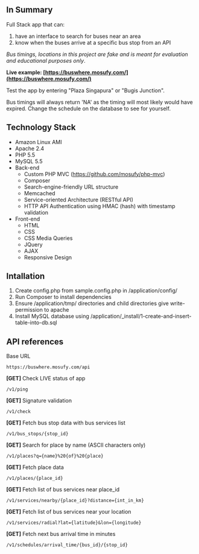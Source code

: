 In Summary
--------------
Full Stack app that can:

1. have an interface to search for buses near an area
2. know when the buses arrive at a specific bus stop from an API

*Bus timings, locations in this project are fake and is meant for evaluation and educational purposes only*.

**Live example: [https://buswhere.mosufy.com/](https://buswhere.mosufy.com/)**

Test the app by entering "Plaza Singapura" or "Bugis Junction".

Bus timings will always return 'NA' as the timing will most likely would have expired. Change the schedule on the database to see for yourself.

Technology Stack
--------------
- Amazon Linux AMI
- Apache 2.4
- PHP 5.5
- MySQL 5.5
- Back-end
    - Custom PHP MVC (https://github.com/mosufy/php-mvc)
    - Composer
    - Search-engine-friendly URL structure
    - Memcached
    - Service-oriented Architecture (RESTful API)
    - HTTP API Authentication using HMAC (hash) with timestamp validation
- Front-end
    - HTML
    - CSS
    - CSS Media Queries
    - JQuery
    - AJAX
    - Responsive Design

Intallation
--------------
1. Create config.php from sample.config.php in /application/config/
2. Run Composer to install dependencies
3. Ensure /application/tmp/ directories and child directories give write-permission to apache
4. Install MySQL database using /application/_install/1-create-and-insert-table-into-db.sql

API references
--------------
Base URL

    https://buswhere.mosufy.com/api

**[GET]** Check LIVE status of app

    /v1/ping
  
**[GET]** Signature validation

    /v1/check
  
**[GET]** Fetch bus stop data with bus services list

    /v1/bus_stops/{stop_id}
  
**[GET]** Search for place by name (ASCII characters only)

    /v1/places?q={name}%20{of}%20{place}
  
**[GET]** Fetch place data

    /v1/places/{place_id}
  
**[GET]** Fetch list of bus services near place_id

    /v1/services/nearby/{place_id}?distance={int_in_km}
  
**[GET]** Fetch list of bus services near your location

    /v1/services/radial?lat={latitude}&lon={longitude}
  
**[GET]** Fetch next bus arrival time in minutes

    /v1/schedules/arrival_time/{bus_id}/{stop_id}